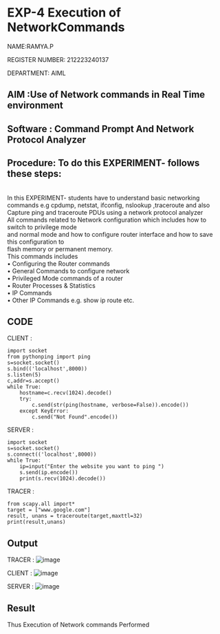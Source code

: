 # EXP-4                            Execution of NetworkCommands
NAME:RAMYA.P

REGISTER NUMBER: 212223240137

DEPARTMENT: AIML
## AIM :Use of Network commands in Real Time environment
## Software : Command Prompt And Network Protocol Analyzer
## Procedure: To do this EXPERIMENT- follows these steps:
<BR>
In this EXPERIMENT- students have to understand basic networking commands e.g cpdump, netstat, ifconfig, nslookup ,traceroute and also Capture ping and traceroute PDUs using a network protocol analyzer 
<BR>
All commands related to Network configuration which includes how to switch to privilege mode
<BR>
and normal mode and how to configure router interface and how to save this configuration to
<BR>
flash memory or permanent memory.
<BR>
This commands includes
<BR>
• Configuring the Router commands
<BR>
• General Commands to configure network
<BR>
• Privileged Mode commands of a router 
<BR>
• Router Processes & Statistics
<BR>
• IP Commands
<BR>
• Other IP Commands e.g. show ip route etc.
<BR>

## CODE
CLIENT :
```
import socket 
from pythonping import ping 
s=socket.socket() 
s.bind(('localhost',8000)) 
s.listen(5) 
c,addr=s.accept() 
while True: 
    hostname=c.recv(1024).decode() 
    try: 
        c.send(str(ping(hostname, verbose=False)).encode()) 
    except KeyError: 
        c.send("Not Found".encode())
```
SERVER :
```
import socket 
s=socket.socket() 
s.connect(('localhost',8000)) 
while True: 
    ip=input("Enter the website you want to ping ") 
    s.send(ip.encode()) 
    print(s.recv(1024).decode()) 
```
TRACER :
```
from scapy.all import* 
target = ["www.google.com"] 
result, unans = traceroute(target,maxttl=32) 
print(result,unans) 
```

## Output
TRACER :
![image](https://github.com/23014107/4.Execution_of_NetworkCommends/assets/151625620/4a3438c9-12f5-40d8-862b-905806771f74)

CLIENT :
![image](https://github.com/23014107/4.Execution_of_NetworkCommends/assets/151625620/2fdb6252-d225-4a35-a534-087980c9cdfe)

SERVER :
![image](https://github.com/23014107/4.Execution_of_NetworkCommends/assets/151625620/a05ed6dd-290b-47d3-91ad-1e20e9ddab87)

## Result
Thus Execution of Network commands Performed

